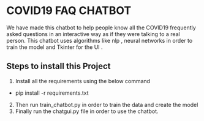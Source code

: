 # COVID19 FAQ CHATBOT

We have made this chatbot to help people know all the COVID19 frequently asked questions in an interactive way as if they were talking to a real person. This chatbot uses algorithms like nlp , neural networks in order to train the model and Tkinter for the UI .

## Steps to install this Project

1. Install all the requirements using the below command
- pip install -r requirements.txt
2. Then run train_chatbot.py in order to train the data and create the model
3. Finally run the chatgui.py file in order to use the chatbot.

